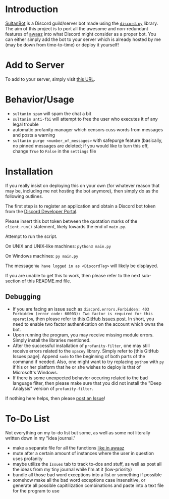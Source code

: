 # Introduction
[SultanBot](https://github.com/ansarirayyan/SultanBot/) is a Discord guild/server bot made using the [`discord.py`](https://discordpy.readthedocs.io/en/latest/) library. The aim of this project is to port all the awesome and non-redundant features of [awaaz](https://github.com/ansarirayyan/awaaz/) into what Discord might consider as a proper bot. You can either simply add the bot to your server which is already hosted by me (may be down from time-to-time) or deploy it yourself!

# Add to Server
To add to your server, simply visit [this URL](https://discordapp.com/api/oauth2/authorize?client_id=695524305773264987&permissions=8&scope=bot).

# Behavior/Usage
* `sultanim spam` will spam the chat a bit
* `sultanim anti-fbi` will attempt to free the user who executes it of any legal trouble
* automatic profanity manager which censors cuss words from messages and posts a warning
* `sultanim purge <number_of_messages>` with safepurge feature (basically, no pinned messages are deleted; if you would like to turn this off, change `True` to `False` in the `settings` file

# Installation

If you really insist on deploying this on your own (for whatever reason that may be, including me not hosting the bot anymore), then simply do as the following outlines.

The first step is to register an application and obtain a Discord bot token from the [Discord Developer Portal](discordapp.com/developers/).

Please insert this bot token between the quotation marks of the `client.run()` statement, likely towards the end of `main.py`. 

Attempt to run the script. 

On UNIX and UNIX-like machines:
```python3 main.py```

On Windows machines:
```py main.py```

The message `We have logged in as <DiscordTag>` will likely be displayed.

If you are unable to get this to work, then please refer to the next sub-section of this README.md file.

## Debugging
* If you are facing an issue such as `discord.errors.Forbidden: 403 Forbidden (error code: 60003): Two factor is required for this operation`, then please refer to [this GitHub Issues post](https://github.com/discord/discord-api-docs/issues/69). In short, you need to enable two factor authentication on the account which owns the bot.
* Upon running the program, you may receive missing module errors. Simply install the libraries mentioned.
* After the successful installation of `profanity-filter`, one may still receive errors related to the `spacey` library. Simply refer to [this GitHub Issues page]. Append `sudo` to the beginning of both parts of the command if needed. Also, one might want to try replacing `python` with `py` if his or her platform that he or she wishes to deploy is that of Microsoft's Windows.
* If there is some unexpected behavior occuring related to the bad language filter, then please make sure that you did not install the "Deep Analysis" version of `profanity-filter`.

If nothing here helps, then please [post an Issue](https://github.com/ansarirayyan/SultanBot/issues)!

# To-Do List

Not everything on my to-do list but some, as well as some not literally written down in my "idea journal."

* make a separate file for all the functions [like in awaaz](https://raw.githubusercontent.com/ansarirayyan/awaaz/master/python/actions.py)
* mute after a certain amount of instances where the user in question uses profanity
* maybe utilize the `Issues` tab to track to-dos and stuff, as well as post all the ideas from my tiny journal while I'm at it (low-priority)
* bundle all those bad word exceptions into a list or something if possible
* somehow make all the bad word exceptions case insensitive, or generate all possible capitilization combinations and paste into a text file for the program to use

